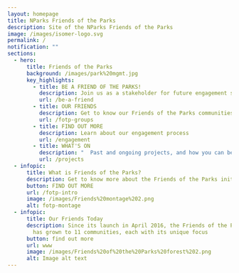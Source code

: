```yaml
---
layout: homepage
title: NParks Friends of the Parks
description: Site of the NParks Friends of the Parks
image: /images/isomer-logo.svg
permalink: /
notification: ""
sections:
  - hero:
      title: Friends of the Parks
      background: /images/park%20mgmt.jpg
      key_highlights:
        - title: BE A FRIEND OF THE PARKS!
          description: Join us as a stakeholder for future engagement sessions
          url: /be-a-friend
        - title: OUR FRIENDS
          description: Get to know our Friends of the Parks communities
          url: /fotp-groups
        - title: FIND OUT MORE
          description: Learn about our engagement process
          url: /engagement
        - title: WHAT'S ON
          description: "  Past and ongoing projects, and how you can be involved"
          url: /projects
  - infopic:
      title: What is Friends of the Parks?
      description: Get to know more about the Friends of the Parks initiative
      button: FIND OUT MORE
      url: /fotp-intro
      image: /images/Friends%20montage%202.png
      alt: fotp-montage
  - infopic:
      title: Our Friends Today
      description: Since its launch in April 2016, the Friends of the Parks initiative
        has grown to 11 communities, each with its unique focus
      button: find out more
      url: www
      image: /images/Friends%20of%20the%20Parks%20forest%202.png
      alt: Image alt text
---
```

